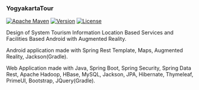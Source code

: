 ### YogyakartaTour

[![Apache Maven](https://img.shields.io/badge/gradle-2.2.1-blue.svg)](http://gradle.org/)
[![Version](https://img.shields.io/badge/version-1.0-00CED1.svg)](https://github.com/dynastymasra/YogyakartaTour)
[![License](https://img.shields.io/badge/license-MIT-44897a.svg)](https://github.com/dynastymasra/YogyakartaTour/blob/master/LICENSE)

Design of System Tourism Information Location Based Services and Facilities Based Android with Augmented Reality.

Android application made with Spring Rest Template, Maps, Augmented Reality, Jackson(Gradle).

Web Application made with Java, Spring Boot, Spring Security, Spring Data Rest, Apache Hadoop, HBase, MySQL, Jackson, JPA, Hibernate, Thymeleaf, PrimeUI, Bootstrap, JQuery(Gradle).
